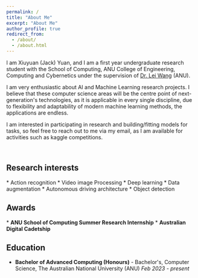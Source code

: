 ```yaml
---
permalink: /
title: "About Me"
excerpt: "About Me"
author_profile: true
redirect_from: 
  - /about/
  - /about.html
---
```



I am Xiuyuan (Jack) Yuan, and I am a first year undergraduate research student with the School of Computing, ANU College of Engineering, Computing and Cybernetics under the supervision of [Dr. Lei Wang](https://leiwangr.github.io/) (ANU).

I am very enthusiastic about AI and Machine Learning research projects. I believe that these computer science areas will be the centre point of next-generation's technologies, as it is applicable in every single discipline, due to flexibility and adaptability of modern machine learning methods, the applications are endless.

I am interested in participating in research and building/fitting models for tasks, so feel free to reach out to me via my email, as I am available for activities such as kaggle competitions.

<p>&nbsp;</p>

<h2>Research interests</h2>
* Action recognition
* Video image Processing
* Deep learning
* Data augmentation
* Autonomous driving architecture
* Object detection

<h2>Awards</h2>
* <strong>ANU School of Computing Summer Research Internship</strong>
* <strong>Australian Digital Cadetship</strong>

<h2>Education</h2>

* **Bachelor of Advanced Computing (Honours)** - Bachelor's, Computer Science, The Australian National University (ANU) *Feb 2023 - present*
